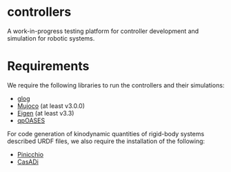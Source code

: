 # controllers
A work-in-progress testing platform for controller development and simulation for robotic systems.

# Requirements
We require the following libraries to run the controllers and their simulations:
* [glog](https://github.com/google/glog)
* [Mujoco](https://github.com/google-deepmind/mujoco) (at least v3.0.0)
* [Eigen](https://gitlab.com/libeigen/eigen) (at least v3.3)
* [qpOASES](https://github.com/coin-or/qpOASES)

For code generation of kinodynamic quantities of rigid-body systems described URDF files, we also require the installation of the following:
* [Pinicchio](https://github.com/stack-of-tasks/pinocchio)
* [CasADi](https://github.com/casadi/casadi)
